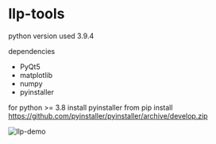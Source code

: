 # llp-tools

python version used 3.9.4

dependencies
- PyQt5
- matplotlib
- numpy
- pyinstaller

for python >= 3.8
install pyinstaller from 
pip install https://github.com/pyinstaller/pyinstaller/archive/develop.zip

![llp-demo](https://user-images.githubusercontent.com/49960192/134774542-3e9177af-8a2d-491c-add1-1e588c54ea23.gif)
